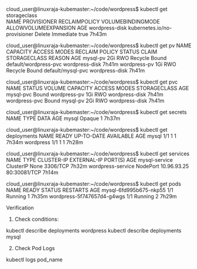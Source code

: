 cloud_user@linuxraja-kubemaster:~/code/wordpress$ kubectl get storageclass \
NAME             PROVISIONER                    RECLAIMPOLICY   VOLUMEBINDINGMODE   ALLOWVOLUMEEXPANSION   AGE
wordpress-disk   kubernetes.io/no-provisioner   Delete          Immediate           true                   7h43m

cloud_user@linuxraja-kubemaster:~/code/wordpress$ kubectl get pv
NAME           CAPACITY   ACCESS MODES   RECLAIM POLICY   STATUS   CLAIM                   STORAGECLASS     REASON   AGE
mysql-pv       2Gi        RWO            Recycle          Bound    default/wordpress-pvc   wordpress-disk            7h41m
wordpress-pv   1Gi        RWO            Recycle          Bound    default/mysql-pvc       wordpress-disk            7h41m

cloud_user@linuxraja-kubemaster:~/code/wordpress$ kubectl get pvc
NAME            STATUS   VOLUME         CAPACITY   ACCESS MODES   STORAGECLASS     AGE
mysql-pvc       Bound    wordpress-pv   1Gi        RWO            wordpress-disk   7h41m
wordpress-pvc   Bound    mysql-pv       2Gi        RWO            wordpress-disk   7h41m

cloud_user@linuxraja-kubemaster:~/code/wordpress$ kubectl get secrets
NAME                  TYPE                                  DATA   AGE
mysql                 Opaque                                1      7h37m

cloud_user@linuxraja-kubemaster:~/code/wordpress$ kubectl get deployments
NAME        READY   UP-TO-DATE   AVAILABLE   AGE
mysql       1/1     1            1           7h34m
wordpress   1/1     1            1           7h28m

cloud_user@linuxraja-kubemaster:~/code/wordpress$ kubectl get services
NAME                TYPE        CLUSTER-IP    EXTERNAL-IP   PORT(S)        AGE
mysql-service       ClusterIP   None          <none>        3306/TCP       7h32m
wordpress-service   NodePort    10.96.93.25   <none>        80:30081/TCP   7h14m

cloud_user@linuxraja-kubemaster:~/code/wordpress$ kubectl get pods
NAME                                READY   STATUS      RESTARTS   AGE
mysql-6fd995b675-nkp55              1/1     Running     1          7h35m
wordpress-5f747657d4-g4wgs          1/1     Running     2          7h29m

Verification

1. Check conditions:

kubectl describe deployments wordpress
kubectl describe deployments mysql

2. Check Pod Logs

kubectl logs pod_name

